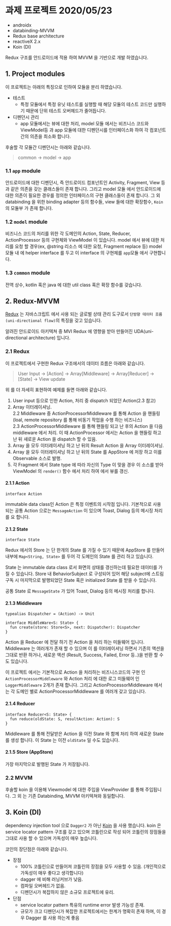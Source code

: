 # 과제 프로젝트 2020/05/23

- androidx 
- databinding-MVVM
- Redux base architecture
- reactiveX 2.x
- Koin (DI)

Redux 구조를 안드로이드에 적용 하여 MVVM 을 기반으로 개발 하였습니다. 

## 1. Project modules 

이 프로젝트는 아래의 특징으로 인하여 모듈을 분리 하였습니다.    

- 테스트 
  - 특정 모듈에서 특정 유닛 테스트를 실행할 때 해당 모듈의 테스트 코드만 실행하기 때문에 단위 테스트 오버헤드가 줄어듭니다.
- 디펜던시 관리
  - app 모듈에서는 뷰에 대한 처리, model 모듈 에서는 비즈니스 코드와 ViewModel등 과 app 모듈에 대한 디펜던시를 인터페이스화 하여 각 컴포넌트간의 의존을 최소화 합니다.
  
후술할 각 모듈간 디펜던시는 아래와 같습니다. 

> common -> model -> app

### 1.1 `app` module

안드로이드에 대한 디펜던시, 즉 안드로이드 컴포넌트인 Activity, Fragment, View 등과 같은 의존을 갖는 클래스들이 존재 합니다. 그리고 model 모듈 에서 안드로이드에 대한 의존이 필요한 경우를 정의한 인터페이스의 구현 클래스들이 존재 합니다. 
그 외 databinding 을 위한 binding adapter 등의 함수들, view 들에 대한 확장함수, `Koin` 의 모듈부 가 존재 합니다. 

### 1.2 `model` module

비즈니스 코드의 처리를 위한 각 도메인의 Action, State, Reducer, ActionProcessor 등의 구현체와 ViewModel 이 있습니다. model 에서 뷰에 대한 처리를 요청 할 경우(ex, @string 리소스 에 대한 요청, Fragment replace 등) model 모듈 내 에 helper interface 를 두고 이 interface 의 구현체를 `app`모듈 에서 구현합니다. 

### 1.3 `common` module
 
전역 상수, kotlin 혹은 java 에 대한 util class 혹은 확장 함수를 갖습니다. 
 
## 2. Redux-MVVM

[Redux](https://redux.js.org/) 는 자바스크립트 에서 사용 되는 글로벌 상태 관리 도구로서 `단방향 데이터 흐름 (uni-directional flow)`의 특징을 갖고 있습니다. 

알려진 안드로이드 아키텍쳐 중 MVI  Redux 에 영향을 받아 만들어진 UDA(uni-directional architecture) 입니다. 

### 2.1 Redux

이 프로젝트에서 구현한 Redux 구조에서의 데이터 흐름은 아래와 같습니다. 

> User Input -> [Action] -> Array[Middleware] -> Array[Reducer] -> [State] -> View update

위 를 더 자세히 표현하여 예제를 들면 아래와 같습니다. 

1. User input 등으로 인한 Action, 처리 중 dispatch 되었던 Action(2.3 참고)   
2. Array<Middleware> 이터레이셔닝.    
2.2 Middleware 중 ActionProcessorMiddleware 를 통해 Action 을 핸들링 (loal, remote repository 를 통해 비동기 작업을 수행 하는 비즈니스)    
2.3 ActionProcessorMiddleware 를 통해 핸들링 되고 난 후의 Action 을 다음 middleware 에서 처리. 이 때 ActionProcessor 에서는 Action 을 핸들링 하고 난 뒤 새로운 Action 을 dispatch 할 수 있음.   
3. Array<Middleware> 을 모두 이터레이셔닝 하고 난 뒤의 Result Action 을 Array<Reducer> 이터레이셔닝.
4. Array<Reducer> 을 모두 이터레이셔닝 하고 난 뒤의 State 를 AppStore 에 저장 하고 이를 Observable 소스로 발행.
5. 각 Fragment 에서 State type 에 따라 자신의 Type 이 맞을 경우 이 소스를 받아 ViewModel 의 `render()` 함수 에서 처리 하여 에서 뷰를 갱신.

#### 2.1.1 Action

```
interface Action
```

immutable data class인 Action 은 특정 이벤트의 시작점 입니다. 기본적으로 사용 되는 공통 Action 으로는 `MessageAction` 이 있으며 Toast, Dialog 등의 메시징 처리를 요 합니다.  

#### 2.1.2 State

```
interface State
```

Redux 에서의 Store 는 단 한개의 State 를 가질 수 있기 때문에 AppStore 를 만들어 내부에 `Map<String, State>` 를 두어 각 도메인의 State 를 관리 하고 있습니다. 

State 는 immutable data class 로서 화면의 상태를 갱신하는데 필요한 데이터를 가질 수 있습니다. Store 내 BehaviorSubject 로 구성되어 있어 해당 subject에 스트림 구독 시 마지막으로 발행되었던 State 혹은 initialized State 를 받을 수 있습니다.  

공통 State 로 `MessageState` 가 있어 Toast, Dialog 등의 메시징 처리를 합니다.  

#### 2.1.3 Middleware

```
typealias Dispatcher = (Action) -> Unit

interface MiddleWare<S: State> {
  fun create(store: Store<S>, next: Dispatcher): Dispatcher
}
```

Action 을 Reducer 에 전달 하기 전 Action 을 처리 하는 미들웨어 입니다. Middleware 는 여러개가 존재 할 수 있으며 이 를 이터레이셔닝 하면서 기존의 액션을 그대로 반환 하거나, 새로운 액션 (Result, Success, Failed, Error 등..)을 반환 할 수 도 있습니다. 

이 프로젝트 에서는 기본적으로 Action 을 처리하는 비즈니스코드의 구현 인 `ActionProcessorMiddleware` 와 Action 처리 에 대한 로그 미들웨어 인 `LoggerMiddleware` 2개가 존재 합니다. 그리고 ActionProcessorMiddleware 에서는 각 도메인 별로 ActionProcessorMiddleware 를 여러개 갖고 있습니다. 

#### 2.1.4 Reducer

```
interface Reducer<S: State> {
  fun reduce(oldState: S, resultAction: Action): S
}
```

Middleware 를 통해 전달받은 Action 을 이전 State 와 함께 처리 하여 새로운 State 를 생성 합니다. 이 State 는 이전 `oldState` 일 수도 있습니다.  

#### 2.1.5 Store (AppStore)

가장 마지막으로 발행된 State 가 저장됩니다. 

### 2.2 MVVM

후술할 koin 을 이용해 Viewmodel 에 대한 주입을 ViewProvider 를 통해 주입됩니다. 그 외 는 기존 Databinding, MVVM 아키텍쳐와 동일합니다. 

## 3. Koin (DI)

dependency injection tool 으로 `Dagger2` 가 아닌 [Koin](https://github.com/InsertKoinIO/koin) 을 사용 했습니다. koin 은 service locator pattern 구조를 갖고 있으며 코틀린으로 작성 되어 코틀린의 장점들을 그대로 사용 할 수 있으며 가독성이 매우 높습니다.  

코인의 장단점은 아래와 같습니다. 

- 장점
  - 100% 코틀린으로 만들어져 코틀린의 장점을 모두 사용할 수 있음. (개인적으로 가독성이 매우 좋다고 생각합니다)
  - dagger 에 비해 러닝커브가 낮음.
  - 컴파일 오버헤드가 없음.
  - 디펜던시가 복잡하지 않은 소규모 프로젝트에 유리.  
- 단점
  - service locator pattern 특유의 runtime error 발생 가능성 존재. 
  - 규모가 크고 디펜던시가 복잡한 프로젝트에서는 한계가 명확히 존재 하며, 이 경우 Dagger 를 사용 하는게 좋음  
  

 